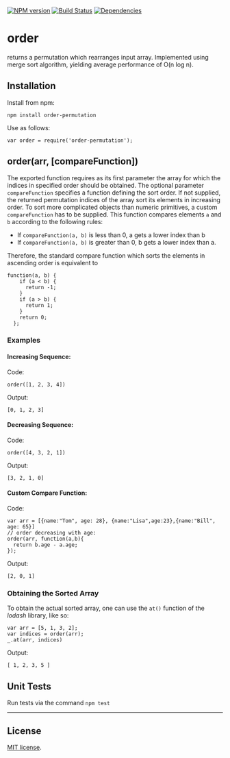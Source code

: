 [![NPM version][npm-image]][npm-url]
[![Build Status][travis-image]][travis-url]
[![Dependencies][dependencies-image]][dependencies-url]


# order
returns a permutation which rearranges input array. Implemented
using merge sort algorithm, yielding average performance of O(n log n).

## Installation

Install from npm:

```
npm install order-permutation
```
Use as follows:

```
var order = require('order-permutation');
```

## order(arr, [compareFunction])

The exported function requires as its first parameter the array for which the indices in specified order should be obtained. The optional parameter `compareFunction` specifies a function defining the sort order. If not supplied, the returned permutation indices of the  array sort its elements in increasing order. To sort more complicated objects than numeric primitives, a custom `compareFunction` has to be supplied. This function compares elements `a` and `b` according to the following rules:
- If `compareFunction(a, b)` is less than 0, a gets a lower index than b
- If `compareFunction(a, b)` is greater than 0, b gets a lower index than a.

Therefore, the standard compare function which sorts the elements in ascending order is equivalent to
```
function(a, b) {
    if (a < b) {
      return -1;
    }
    if (a > b) {
      return 1;
    }
    return 0;
  };
```

### Examples

#### Increasing Sequence:

Code:
```
order([1, 2, 3, 4])
```

Output:
```
[0, 1, 2, 3]
```

#### Decreasing Sequence:

Code:
```
order([4, 3, 2, 1])
```

Output:
```
[3, 2, 1, 0]
```

#### Custom Compare Function:

Code:
```
var arr = [{name:"Tom", age: 28}, {name:"Lisa",age:23},{name:"Bill", age: 65}]
// order decreasing with age:
order(arr, function(a,b){
  return b.age - a.age;
});
```

Output:
```
[2, 0, 1]
```

### Obtaining the Sorted Array

To obtain the actual sorted array, one can use the `at()` function of the *lodash* library, like so:

```
var arr = [5, 1, 3, 2];
var indices = order(arr);
_.at(arr, indices)
```

Output:
```
[ 1, 2, 3, 5 ]
```  

## Unit Tests

Run tests via the command `npm test`

---
## License

[MIT license](http://opensource.org/licenses/MIT). 

[npm-image]: https://badge.fury.io/js/order-permutation.svg
[npm-url]: http://badge.fury.io/js/order-permutation

[travis-image]: https://travis-ci.org/Planeshifter/order.svg
[travis-url]: https://travis-ci.org/Planeshifter/order

[dependencies-image]: http://img.shields.io/david/Planeshifter/order.svg
[dependencies-url]: https://david-dm.org/Planeshifter/order

